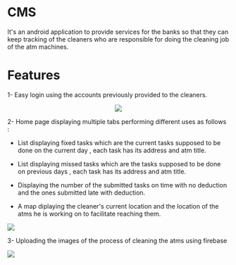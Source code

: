 # CMS
It's an android application to provide services for the banks so that they can keep tracking of the cleaners who are responsible for doing the cleaning job of the atm machines.

# Features
1- Easy login using the accounts previously provided to the cleaners.
<p align="center">
  <img src="https://user-images.githubusercontent.com/24354705/61996566-cd26d280-b095-11e9-8a86-ed57d3d0a731.png">
</p>

2- Home page displaying multiple tabs performing different uses as follows :
 * List displaying fixed tasks which are the current tasks supposed to be done on the current day , each task has its address and atm title.
 
 * List displaying missed tasks which are the tasks supposed to be done on previous days , each task has its address and atm title.
 
 * Displaying the number of the submitted tasks on time with no deduction and the ones submitted late with deduction.
 
 * A map diplaying the cleaner's current location and the location of the atms he is working on to facilitate reaching them.
 
  <img src="https://user-images.githubusercontent.com/24354705/61996796-e8dfa800-b098-11e9-9e97-95e637ce86f2.jpg">

3- Uploading the images of the process of cleaning the atms using firebase

  <img src="https://user-images.githubusercontent.com/24354705/61997019-8b008f80-b09b-11e9-96e5-21f5faa81087.jpg">

